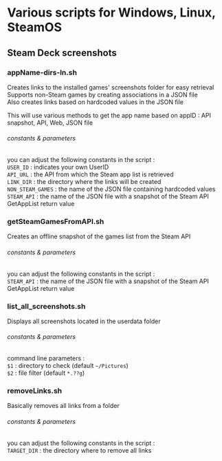 # Various scripts for Windows, Linux, SteamOS

## Steam Deck screenshots

### appName-dirs-ln.sh

Creates links to the installed games' screenshots folder for easy retrieval  
Supports non-Steam games by creating associations in a JSON file  
Also creates links based on hardcoded values in the JSON file  

This will use various methods to get the app name based on appID : API snapshot, API, Web, JSON file

###### constants & parameters

you can adjust the following constants in the script :  
`USER_ID` : indicates your own UserID  
`API_URL` : the API from which the Steam app list is retrieved  
`LINK_DIR` : the directory where the links will be created  
`NON_STEAM_GAMES` : the name of the JSON file containing hardcoded values  
`STEAM_API` : the name of the JSON file with a snapshot of the Steam API GetAppList return value  

### getSteamGamesFromAPI.sh

Creates an offline snapshot of the games list from the Steam API

###### constants & parameters

you can adjust the following constants in the script :  
`STEAM_API` : the name of the JSON file with a snapshot of the Steam API GetAppList return value  

### list\_all\_screenshots.sh

Displays all screenshots located in the userdata folder

###### constants & parameters

command line parameters :  
`$1` : directory to check (default `~/Pictures`)  
`$2` : file filter (default `*.??g`)  

### removeLinks.sh

Basically removes all links from a folder

###### constants & parameters

you can adjust the following constants in the script :  
`TARGET_DIR` : the directory where to remove all links  
